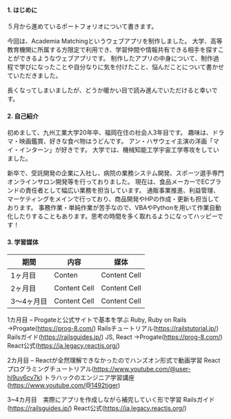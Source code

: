 #### 1. はじめに

５月から進めているポートフォリオについて書きます。

今回は、Academia Matchingというウェブアプリを制作しました。
大学、高等教育機関に所属する方限定で利用でき、学習仲間や情報共有できる相手を探すことができるようなウェブアプリです。
制作したアプリの中身について、制作過程で学びになったことや自分なりに気を付けたこと、悩んだことについて書かせていただきました。

長くなってしまいましたが、どうか暖かい目で読み進んでいただけると幸いです。

#### 2. 自己紹介

初めまして、九州工業大学20年卒、福岡在住の社会人3年目です。
趣味は、ドラマ・映画鑑賞、好きな食べ物はうどんです。
アン・ハサウェイ主演の洋画「マイ・インターン」が好きです。
大学では、機械知能工学宇宙工学専攻をしていました。

新卒で、受託開発の企業に入社し、病院の業務システム開発、スポーツ選手専門オンラインサロン開発等を行っておりました。
現在は、食品メーカーでECブランドの責任者として幅広い業務を担当しています。
通販事業推進、利益管理、マーケティングをメインで行っており、商品開発やHPの作成・更新も担当しております。
事務作業・単純作業が苦手なので、VBAやPythonを用いて作業自動化したりすることもあります。思考の時間を多く取れるようになってハッピーです！

#### 3. 学習媒体

| 期間 | 内容 | 媒体 |
| ------------- | ------------- | ------------- |
| 1ヶ月目  | Conten  | Content Cell  |
| 2ヶ月目  | Content Cell  | Content Cell  |
| 3〜4ヶ月目  | Content Cell  | Content Cell  |


1カ月目 – Progateと公式サイトで基本を学ぶ
Ruby, Ruby on Rails
→Progate(https://prog-8.com/) Railsチュートリアル(https://railstutorial.jp/)
Railsガイド(https://railsguides.jp/)
JS, React
→Progate(https://prog-8.com/) React公式(https://ja.legacy.reactjs.org/)

2カ月目 – Reactが全然理解できなかったのでハンズオン形式で動画学習
React
プログラミングチュートリアル(https://www.youtube.com/@user-hl9uv6cv7k)
トラハックのエンジニア学習講座(https://www.youtube.com/@1492tiger)

3~4カ月目　実際にアプリを作成しながら補完していく形で学習
Railsガイド(https://railsguides.jp/)
React公式(https://ja.legacy.reactjs.org/)
